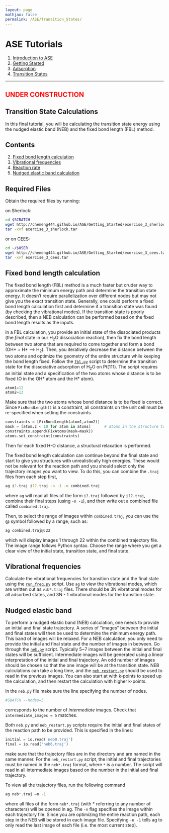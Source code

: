 ```yaml
---
layout: page
mathjax: false
permalink: /ASE/Transition_States/
---
```


# ASE Tutorials
1. [Introduction to ASE](../)
2. [Getting Started](../Getting_Started/)
3. [Adsorption](../Adsorption/)
4. [Transition States](../Transition_States/)

____

## <font color="red">UNDER CONSTRUCTION</font> ##

## Transition State Calculations

In this final tutorial, you will be calculating the transition state energy using the nudged elastic band (NEB) and the fixed bond length (FBL) method.


## Contents
2. [Fixed bond length calculation](#fixed-bond-length-calculation)
3. [Vibrational frequencies](#vibrational-frequencies)
4. [Reaction rate](#reaction-rate)
5. [Nudged elastic band calculation](#nudged-elastic-band-calculation)


## Required Files

Obtain the required files by running:

on Sherlock:

```bash
cd $SCRATCH
wget http://chemeng444.github.io/ASE/Getting_Started/exercise_3_sherlock.tar
tar -xvf exercise_3_sherlock.tar
```

or on CEES:

```bash
cd ~/$USER
wget http://chemeng444.github.io/ASE/Getting_Started/exercise_3_cees.tar
tar -xvf exercise_3_cees.tar
```

<a name='fixed-bond-length-calculation'></a>
## Fixed bond length calculation

The fixed bond length (FBL) method is a much faster but cruder way to approximate the minimum energy path and determine the transition state energy. It doesn’t require parallelization over different nodes but may not give you the exact transition state. Generally, one could perform a fixed bond length calculation first and determine if a transition state was found (by checking the vibrational modes). If the transition state is poorly described, then a NEB calculation can be performed based on the fixed bond length results as the inputs.

In a FBL calculation, you provide an initial state of the dissociated products (the *final* state in our H<sub>2</sub>O dissociation reaction), then fix the bond length between two atoms that are required to come together and form a bond (OH* + H* --> H<sub>2</sub>). Then, you iteratively decrease the distance between the two atoms and optimize the geometry of the entire structure while keeping the bond length fixed. Follow the [`fbl.py`](fbl.py) script to determine the transition state for the dissociative adsorption of H<sub>2</sub>O on Pt(111). The script requires an initial state and a specification of the two atoms whose distance is to be fixed (O in the OH* atom and the H* atom).

```python
atom1=12
atom2=13
```

Make sure that the two atoms whose bond distance is to be fixed is correct. Since `FixBondLength()` is a constraint, all constraints on the unit cell must be re-specified when setting the constraints.

```python
constraints = [FixBondLength(atom1,atom2)]
mask = [atom.z < 10 for atom in atoms]      # atoms in the structure to be fixed
constraints.append(FixAtoms(mask=mask))
atoms.set_constraint(constraints)
```

Then for each fixed H-O distance, a structural relaxation is performed.

The fixed bond length calculation can continue beyond the final state and start to give you structures with unrealistically high energies. These would not be relevant for the reaction path and you should select only the trajectory images you want to view. To do this, you can combine the `.traj` files from each step first,

```bash
ag i?.traj i??.traj -n -1 -o combined.traj
```

where `ag` will read all files of the form `i?.traj` followed by `i??.traj`, combine their final steps (using `-n -1`), and then write out a combined file called `combined.traj`.

Then, to select the range of images within `combined.traj`, you can use the @ symbol followed by a range, such as:

```bash
ag combined.traj@:22
```

which will display images 1 through 22 within the combined trajectory file. The image range follows Python syntax. Choose the range where you get a clear view of the initial state, transition state, and final state.

<a name='vibrational-frequencies'></a>
## Vibrational frequencies
Calculate the vibrational frequencies for transition state and the final state using the [`run_freq.py`](run_freq.py) script. Use `ag` to view the vibrational modes, which are written out as `vib*.traj` files. There should be 3N vibrational modes for all adsorbed states, and 3N - 1 vibrational modes for the transition state.

<a name='nudged-elastic-band-calculation'></a>
## Nudged elastic band

To perform a nudged elastic band (NEB) calculation, one needs to provide an initial and final state trajectory. A series of "images" between the initial and final states will then be used to determine the minimum energy path. This band of images will be relaxed. For a NEB calculation, you only need to provide the initial and final state and the number of images in between. Go through the [`neb.py`](neb.py) script. Typically 5~7 images between the initial and final states will be sufficient. Intermediate images will be generated using a linear interpretation of the initial and final trajectory. An odd number of images should be chosen so that the one image will be at the transition state. NEB calculations can take a long time, and the [`neb_restart.py`](neb_restart.py) should be used to read in the previous images. You can also start at with k-points to speed up the calculation, and then restart the calculation with higher k-points.

In the `neb.py` file make sure the line specifying the number of nodes.

```python
#SBATCH --nodes=5
```
corresponds to the number of _intermediate_ images. Check that `intermediate_images = 5` matches. 

Both `neb.py` and `neb_restart.py` scripts require the initial and final states of the reaction path to be provided. This is specified in the lines:

```python
initial = io.read('neb0.traj')
final = io.read('neb6.traj')
```

make sure that the trajectory files are in the directory and are named in the same manner. For the `neb_restart.py` script, the initial and final trajectories must be named in the `neb*.traj` format, where `*` is a number. The script will read in all intermediate images based on the number in the initial and final trajectory.

To view all the trajectory files, run the following command

```bash
ag neb*.traj –n -1
```

where all files of the form `neb*.traj` (with * referring to any number of characters) will be opened in ag. The `-n` flag specifies the image within each trajectory file. Since you are optimizing the entire reaction path, each step in the NEB will be stored in each image file. Specifying `-n -1` tells ag to only read the last image of each file (i.e. the most current step).